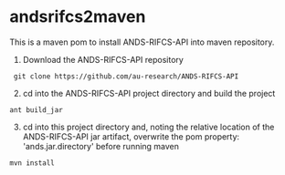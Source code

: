 andsrifcs2maven
===============

This is a maven pom to install ANDS-RIFCS-API into maven repository.

1. Download the ANDS-RIFCS-API repository 
```
 git clone https://github.com/au-research/ANDS-RIFCS-API
```
2.  cd into the ANDS-RIFCS-API project directory and build the project
```
ant build_jar
```
3.   cd into this project directory and, noting the relative location of the ANDS-RIFCS-API jar artifact, overwrite the pom property: 'ands.jar.directory'
before running maven
```
mvn install
```